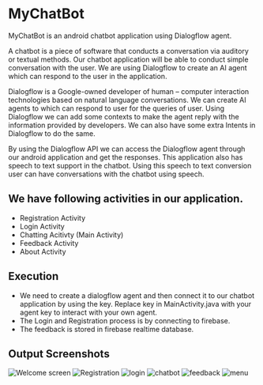 # MyChatBot 

MyChatBot is an android chatbot application using Dialogflow agent.

A chatbot is a piece of software that conducts a conversation via auditory or textual methods. Our chatbot application will be able to conduct simple conversation with the user. We are using Dialogflow to create an AI agent which can respond to the user in the application.

Dialogflow is a Google-owned developer of human – computer interaction technologies based on natural language conversations. We can create AI agents to which can respond to user for the queries of user. Using Dialogflow we can add some contexts to make the agent reply with the information provided by developers. We can also have some extra Intents in Dialogflow to do the same.

By using the Dialogflow API we can access the Dialogflow agent through our android application and get the responses. This application also has speech to text support in the chatbot. Using this speech to text conversion user can have conversations with the chatbot using speech.

## We have following activities in our application.

  - Registration Activity
  - Login Activity
  - Chatting Acitivty (Main Activity)
  - Feedback Activity
  - About Activity


## Execution

- We need to create a dialogflow agent and then connect it to our chatbot application by using the key. Replace key in MainActivity.java with your agent key to interact with your own agent.
- The Login and Registration process is by connecting to firebase.
- The feedback is stored in firebase realtime database.

## Output Screenshots

![Welcome screen](https://github.com/akashjain04/MyChatBot/blob/master/Output%20Screenshots/welcome.png?raw=true "Welcome Screen")
![Registration](https://github.com/akashjain04/MyChatBot/blob/master/Output%20Screenshots/registration.png?raw=true "Registration")
![login](https://github.com/akashjain04/MyChatBot/blob/master/Output%20Screenshots/Login.png?raw=true)
![chatbot](https://github.com/akashjain04/MyChatBot/blob/master/Output%20Screenshots/Chatbot.png?raw=true)
![feedback](https://github.com/akashjain04/MyChatBot/blob/master/Output%20Screenshots/feedback.png?raw=true)
![menu](https://github.com/akashjain04/MyChatBot/blob/master/Output%20Screenshots/menu.png?raw=true)



